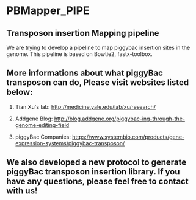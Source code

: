 # PBMapper_PIPE
## Transposon insertion Mapping pipeline
We are trying to develop a pipeline to map piggybac insertion sites in the genome. This pipeline is based on Bowtie2, fastx-toolbox.

## More informations about what piggyBac transposon can do, Please visit websites listed below:

1. Tian Xu's lab:
http://medicine.yale.edu/lab/xu/research/

2. Addgene Blog:
http://blog.addgene.org/piggybac-ing-through-the-genome-editing-field

3. piggyBac Companies:
https://www.systembio.com/products/gene-expression-systems/piggybac-transposon/

## We also developed a new protocol to generate piggyBac transposon insertion library. If you have any questions, please feel free to contact with us!
